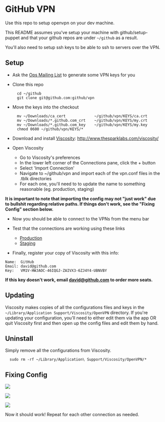 # GitHub VPN

Use this repo to setup openvpn on your dev machine.

This README assumes you've setup your machine with github/setup-puppet
and that your github repos are under `~/github` as a result.

You'll also need to setup ssh keys to be able to ssh to servers over the VPN.

## Setup

* Ask the [Ops Mailing List](mailto:ops@github.com) to generate some VPN keys for you

* Clone this repo

        cd ~/github
        git clone git@github.com:github/vpn

* Move the keys into the checkout

        mv ~/Downloads/ca_cert             ~/github/vpn/KEYS/ca.crt
        mv ~/Downloads/*.github.com_crt    ~/github/vpn/KEYS/my.crt
        mv ~/Downloads/*.github.com_key    ~/github/vpn/KEYS/my.key
        chmod 0600 ~/github/vpn/KEYS/*

* Download and install [Viscosity](http://www.thesparklabs.com/viscosity/): http://www.thesparklabs.com/viscosity/

* Open Viscosity
    * Go to Viscosity's preferences
    * In the lower left corner of the Connections pane, click the + button
    * Select 'Import Connection'
    * Navigate to ~/github/vpn and import each of the vpn.conf files in the .tblk directories
    * For each one, you'll need to to update the name to something reasonable (eg. production, staging)

**It is important to note that importing the config may not "just work" due to bullshit regarding relative paths.
If things don't work, see the "Fixing Config" section below.**

* Now you should be able to connect to the VPNs from the menu bar

* Test that the connections are working using these links

  * [Production](http://aux1.rs.github.com:9292/)
  * [Staging](http://aux1.stg.github.com:9292/)

* Finally, register your copy of Viscosity with this info:

```
Name:  GitHub
Email: david@github.com
Key:   VM1V-HWJAOC-46IQGJ-ZAIVX3-6ZJ4Y4-UBNVBY
```

**If this key doesn't work, email david@github.com to order more seats.**

## Updating

Viscosity makes copies of all the configurations files and keys in the
`~/Library/Application Support/Viscosity/OpenVPN` directory. If you're
updating your configuration, you'll need to either edit them via the
app OR quit Viscosity first and then open up the config files and edit them
by hand.

## Uninstall

Simply remove all the configurations from Viscosity.

      sudo rm -rf ~/Library/Application\ Support/Viscosity/OpenVPN/*

## Fixing Config

![](https://github-images.s3.amazonaws.com/skitch/vpn_click_prefs-20120628-203402.png)

![](https://github-images.s3.amazonaws.com/skitch/vpn_docs_edit_conn-20120628-203500.png)

![](https://github-images.s3.amazonaws.com/skitch/vpn_set_files-20120628-203627.png)

Now it should work! Repeat for each other connection as needed.

